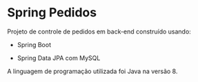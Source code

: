 # Spring Pedidos

Projeto de controle de pedidos em back-end construído usando:

- Spring Boot

- Spring Data JPA com MySQL

A linguagem de programação utilizada foi Java na versão 8.

